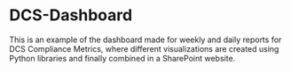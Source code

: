 # DCS-Dashboard

This is an example of the dashboard made for weekly and daily reports for DCS Compliance Metrics, where different visualizations are created using Python libraries and finally combined in a SharePoint website.
